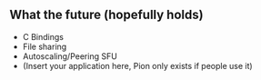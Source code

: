 ## What the future (hopefully holds)
- C Bindings
- File sharing
- Autoscaling/Peering SFU
- (Insert your application here, Pion only exists if people use it)

